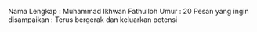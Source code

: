 Nama Lengkap : Muhammad Ikhwan Fathulloh
Umur : 20
Pesan yang ingin disampaikan : Terus bergerak dan keluarkan potensi
